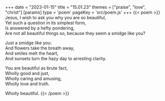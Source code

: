 +++
date = "2023-01-15"
title = "15.01.23"
themes = ["praise", "love", "christ"]
[params]
  type = 'poem'
  pageKey = 'src/poem.js'
+++
{{< poem >}}
Jesus, I wish to ask you why you are so beautiful,  
Yet such a question in its simplest form,  
Is answered by a hefty pondering,  
Are not all beautiful things so, because they seem a smidge like you?  
  
Just a smidge like you:  
And flowers take the breath away,  
And smiles melt the heart,  
And sunsets turn the hazy day to arresting clarity.  
  
You are beautiful as brute fact,  
Wholly good and just,  
Wholly caring and amusing,  
Wholly love and truth.  
  
Wholly beautiful.
{{< /poem >}}